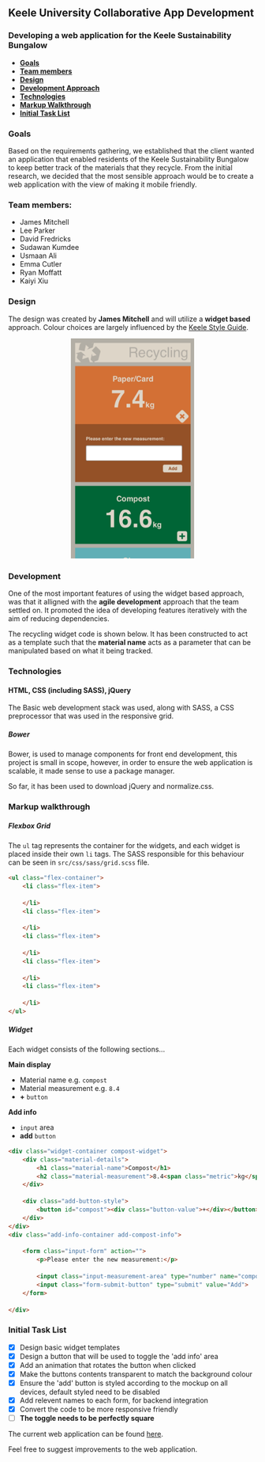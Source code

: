 ## Keele University Collaborative App Development

### Developing a web application for the Keele Sustainability Bungalow

- [**Goals**](#goals)
- [**Team members**](#team-members)
- [**Design**](#design)
- [**Development Approach**](#development)
- [**Technologies**](#technologies)
- [**Markup Walkthrough**](#markup-walkthrough)
- [**Initial Task List**](#initial-task-list)

### Goals

Based on the requirements gathering, we established that the client wanted an application that enabled residents of the Keele Sustainability Bungalow to keep better track of the materials that they recycle. From the initial research, we decided that the most sensible approach would be to create a web application with the view of making it mobile friendly.

### Team members:

 * James Mitchell
 * Lee Parker
 * David Fredricks
 * Sudawan Kumdee
 * Usmaan Ali
 * Emma Cutler
 * Ryan Moffatt
 * Kaiyi Xiu

### Design

The design was created by **James Mitchell** and will utilize a **widget based** approach. Colour choices are largely influenced by the [Keele Style Guide](https://www.keele.ac.uk/brand/).

<p align="center">
     <img src="mockup/recycling-widget.jpg" width="250"/>
</p>


### Development

One of the most important features of using the widget based approach, was that it alligned with the **agile development** approach that the team settled on. It promoted the idea of developing features iteratively with the aim of reducing dependencies.

The recycling widget code is shown below. It has been constructed to act as a template such that the **material name** acts as a parameter that can be manipulated based on what it being tracked.

### Technologies

#### HTML, CSS (including SASS), jQuery

The Basic web development stack was used, along with SASS, a CSS preprocessor that was used in the responsive grid.

##### Bower

Bower, is used to manage components for front end development, this project is small in scope, however, in order to ensure the web application is scalable, it made sense to use a package manager.

So far, it has been used to download jQuery and normalize.css.

### Markup walkthrough

##### Flexbox Grid

The `ul` tag represents the container for the widgets, and each widget is placed inside their own `li` tags. The SASS responsible for this behaviour can be seen in `src/css/sass/grid.scss` file.

``` html
<ul class="flex-container">
    <li class="flex-item">

    </li>
    <li class="flex-item">

    </li>
    <li class="flex-item">

    </li>
    <li class="flex-item">

    </li>
    <li class="flex-item">

    </li>
</ul>
```

##### Widget

Each widget consists of the following sections...

**Main display**

* Material name e.g. `compost`
* Material measurement e.g. `8.4`
* **+** `button`

**Add info**

* `input` area
* **add** `button`

``` html
<div class="widget-container compost-widget">
    <div class="material-details">
        <h1 class="material-name">Compost</h1>
        <h2 class="material-measurement">8.4<span class="metric">kg</span></h2>
    </div>

    <div class="add-button-style">
        <button id="compost"><div class="button-value">+</div></button>
    </div>
</div>
<div class="add-info-container add-compost-info">

    <form class="input-form" action="">
        <p>Please enter the new measurement:</p>

        <input class="input-measurement-area" type="number" name="compost-input">
        <input class="form-submit-button" type="submit" value="Add">
    </form>

</div>
```

### Initial Task List

- [x] Design basic widget templates
- [x] Design a button that will be used to toggle the 'add info' area
- [x] Add an animation that rotates the button when clicked
- [x] Make the buttons contents transparent to match the background colour
- [x] Ensure the 'add' button is styled according to the mockup on all devices, default styled need to be disabled
- [x] Add relevent names to each form, for backend integration
- [x] Convert the code to be more responsive friendly
- [ ] **The toggle needs to be perfectly square**

The current web application can be found [here](https://usyyy.github.io/).

Feel free to suggest improvements to the web application.
